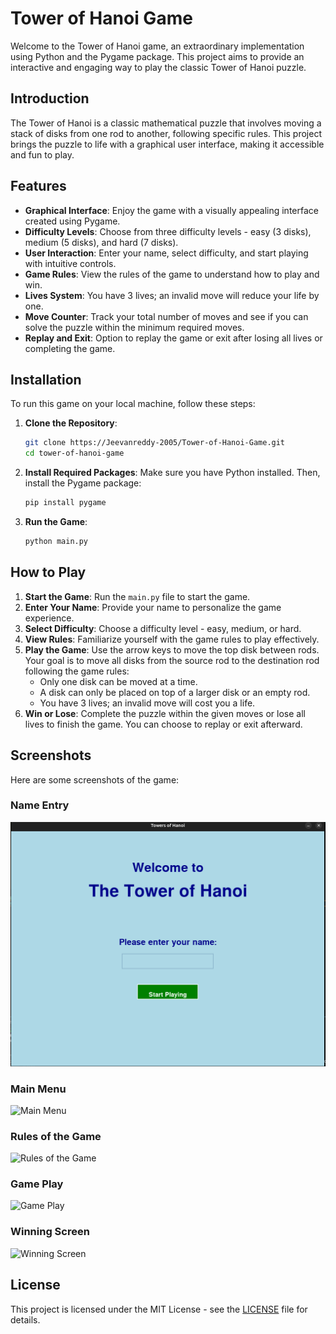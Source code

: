 # Tower of Hanoi Game

Welcome to the Tower of Hanoi game, an extraordinary implementation using Python and the Pygame package. This project aims to provide an interactive and engaging way to play the classic Tower of Hanoi puzzle.

## Introduction

The Tower of Hanoi is a classic mathematical puzzle that involves moving a stack of disks from one rod to another, following specific rules. This project brings the puzzle to life with a graphical user interface, making it accessible and fun to play.

## Features

- **Graphical Interface**: Enjoy the game with a visually appealing interface created using Pygame.
- **Difficulty Levels**: Choose from three difficulty levels - easy (3 disks), medium (5 disks), and hard (7 disks).
- **User Interaction**: Enter your name, select difficulty, and start playing with intuitive controls.
- **Game Rules**: View the rules of the game to understand how to play and win.
- **Lives System**: You have 3 lives; an invalid move will reduce your life by one.
- **Move Counter**: Track your total number of moves and see if you can solve the puzzle within the minimum required moves.
- **Replay and Exit**: Option to replay the game or exit after losing all lives or completing the game.

## Installation

To run this game on your local machine, follow these steps:

1. **Clone the Repository**:
    ```sh
    git clone https://Jeevanreddy-2005/Tower-of-Hanoi-Game.git
    cd tower-of-hanoi-game
    ```

2. **Install Required Packages**:
    Make sure you have Python installed. Then, install the Pygame package:
    ```sh
    pip install pygame
    ```

3. **Run the Game**:
    ```sh
    python main.py
    ```

## How to Play

1. **Start the Game**: Run the `main.py` file to start the game.
2. **Enter Your Name**: Provide your name to personalize the game experience.
3. **Select Difficulty**: Choose a difficulty level - easy, medium, or hard.
4. **View Rules**: Familiarize yourself with the game rules to play effectively.
5. **Play the Game**: Use the arrow keys to move the top disk between rods. Your goal is to move all disks from the source rod to the destination rod following the game rules:
   - Only one disk can be moved at a time.
   - A disk can only be placed on top of a larger disk or an empty rod.
   - You have 3 lives; an invalid move will cost you a life.
6. **Win or Lose**: Complete the puzzle within the given moves or lose all lives to finish the game. You can choose to replay or exit afterward.

## Screenshots

Here are some screenshots of the game:

### Name Entry
![Name Entry](screenshots/Name_Entry.png)

### Main Menu
![Main Menu](screenshots/screenshot1.png)

### Rules of the Game
![Rules of the Game](screenshots/screenshot2.png)

### Game Play
![Game Play](screenshots/screenshot2.png)

### Winning Screen
![Winning Screen](screenshots/screenshot3.png)

## License

This project is licensed under the MIT License - see the [LICENSE](LICENSE) file for details.
